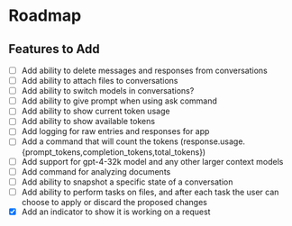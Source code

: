 # Roadmap

## Features to Add

- [ ] Add ability to delete messages and responses from conversations
- [ ] Add ability to attach files to conversations
- [ ] Add ability to switch models in conversations?
- [ ] Add ability to give prompt when using ask command
- [ ] Add ability to show current token usage
- [ ] Add ability to show available tokens
- [ ] Add logging for raw entries and responses for app
- [ ] Add a command that will count the tokens (response.usage.{prompt_tokens,completion_tokens,total_tokens})
- [ ] Add support for gpt-4-32k model and any other larger context models
- [ ] Add command for analyzing documents
- [ ] Add ability to snapshot a specific state of a conversation
- [ ] Add ability to perform tasks on files, and after each task the user can choose to apply or discard the proposed changes
- [x] Add an indicator to show it is working on a request
